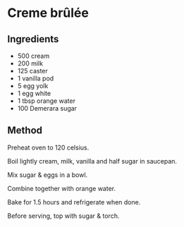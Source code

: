 # Creme brûlée

## Ingredients

* 500 cream
* 200 milk
* 125 caster
* 1 vanilla pod
* 5 egg yolk
* 1 egg white
* 1 tbsp orange water
* 100 Demerara sugar

## Method

Preheat oven to 120 celsius.

Boil lightly cream, milk, vanilla and half sugar in saucepan.

Mix sugar & eggs in a bowl.

Combine together with orange water.

Bake for 1.5 hours and refrigerate when done.

Before serving, top with sugar & torch.
